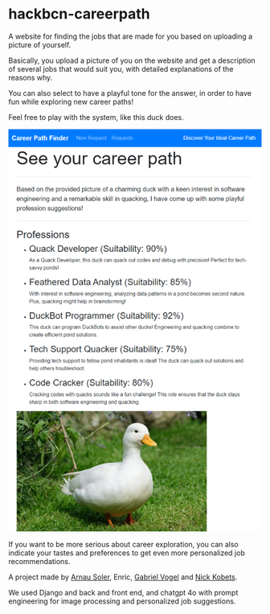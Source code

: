 # hackbcn-careerpath
A website for finding the jobs that are made for you based on uploading a picture of yourself.

Basically, you upload a picture of you on the website and get a description of several jobs that would suit you, with detailed explanations of the reasons why.

You can also select to have a playful tone for the answer, in order to have fun while exploring new career paths!

Feel free to play with the system, like this duck does.

![a duck programmer](https://github.com/vogab/hackbcn-careerpath/blob/main/pict/duck_coder.png)

If you want to be more serious about career exploration, you can also indicate your tastes and preferences to get even more personalized job recommendations.





A project made by [Arnau Soler]([url](https://www.linkedin.com/search/results/all/?heroEntityKey=urn%3Ali%3Afsd_profile%3AACoAACi9dTwBxzq21V5BaxnfEIK692QoilXThaY&keywords=Arnau%20Soler%20Recasens&origin=ENTITY_SEARCH_HOME_HISTORY&sid=%40OE)), Enric, [Gabriel Vogel]([url](https://www.linkedin.com/in/g-vogel/)) and [Nick Kobets]([url](https://www.linkedin.com/in/nick-kobets/)).

We used Django and back and front end, and chatgpt 4o with prompt engineering for image processing and personalized job suggestions.
